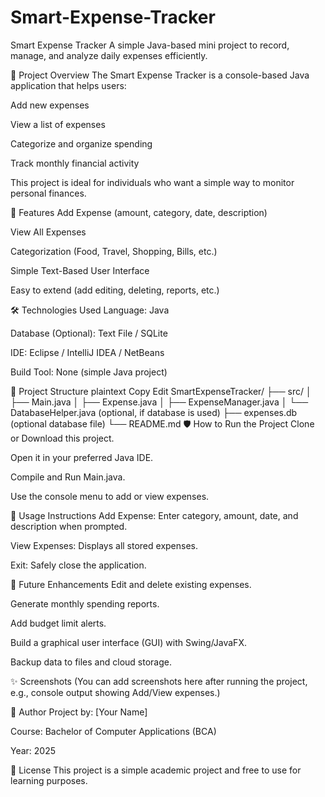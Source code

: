 # Smart-Expense-Tracker
 Smart Expense Tracker
A simple Java-based mini project to record, manage, and analyze daily expenses efficiently.

📜 Project Overview
The Smart Expense Tracker is a console-based Java application that helps users:

Add new expenses

View a list of expenses

Categorize and organize spending

Track monthly financial activity

This project is ideal for individuals who want a simple way to monitor personal finances.

🚀 Features
Add Expense (amount, category, date, description)

View All Expenses

Categorization (Food, Travel, Shopping, Bills, etc.)

Simple Text-Based User Interface

Easy to extend (add editing, deleting, reports, etc.)

🛠️ Technologies Used
Language: Java

Database (Optional): Text File / SQLite

IDE: Eclipse / IntelliJ IDEA / NetBeans

Build Tool: None (simple Java project)

📂 Project Structure
plaintext
Copy
Edit
SmartExpenseTracker/
├── src/
│   ├── Main.java
│   ├── Expense.java
│   ├── ExpenseManager.java
│   └── DatabaseHelper.java (optional, if database is used)
├── expenses.db (optional database file)
└── README.md
🛡️ How to Run the Project
Clone or Download this project.

Open it in your preferred Java IDE.

Compile and Run Main.java.

Use the console menu to add or view expenses.

🧩 Usage Instructions
Add Expense: Enter category, amount, date, and description when prompted.

View Expenses: Displays all stored expenses.

Exit: Safely close the application.

🎯 Future Enhancements
Edit and delete existing expenses.

Generate monthly spending reports.

Add budget limit alerts.

Build a graphical user interface (GUI) with Swing/JavaFX.

Backup data to files and cloud storage.

✨ Screenshots
(You can add screenshots here after running the project, e.g., console output showing Add/View expenses.)

📢 Author
Project by: [Your Name]

Course: Bachelor of Computer Applications (BCA)

Year: 2025

📜 License
This project is a simple academic project and free to use for learning purposes.
